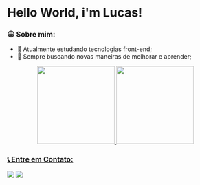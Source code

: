 # Hello World, i'm Lucas!

### :grinning: Sobre mim:
* :seedling: Atualmente estudando tecnologias front-end;
* :rocket: Sempre buscando novas maneiras de melhorar e aprender;

<div align="center">
  <a href="https://github.com/LucasSch20">
  <img height="180em" src="https://github-readme-stats.vercel.app/api?username=LucasSch20&show_icons=true&theme=algolia&include_all_commits=true&count_private=true"/>
  <img height="180em" src="https://github-readme-stats.vercel.app/api/top-langs/?username=LucasSch20&layout=compact&langs_count=7&theme=algolia"/>
</div>

### 📞 Entre em Contato:
<div> 

  <a href = "mailto:llourencoschimidt@gmail.com"><img src="https://img.shields.io/badge/-Gmail-%23333?style=for-the-badge&logo=gmail&logoColor=white" target="_blank"></a>
  <a href="https://www.linkedin.com/in/lucas-louren%C3%A7o-schimidt-0316981b0/" target="_blank"><img src="https://img.shields.io/badge/-LinkedIn-%230077B5?style=for-the-badge&logo=linkedin&logoColor=white" target="_blank"></a> 

</div>
